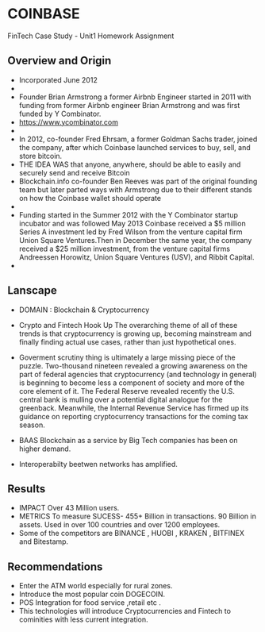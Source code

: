 # COINBASE
FinTech Case Study - Unit1 Homework Assignment
## Overview and Origin

* Incorporated June 2012
* 
* Founder Brian Armstrong a former Airbnb Engineer started in 2011 with funding from former Airbnb engineer Brian Armstrong and was first funded by Y Combinator.
* https://www.ycombinator.com
* 
* In 2012, co-founder Fred Ehrsam, a former Goldman Sachs trader, joined the company, after which Coinbase launched services to buy, sell, and store bitcoin.
* THE IDEA WAS that anyone, anywhere, should be able to easily and securely send and receive Bitcoin
* Blockchain.info co-founder Ben Reeves was part of the original founding team but later parted ways with Armstrong due to their different stands on how the Coinbase wallet should operate
* 
* Funding started in the Summer 2012 with the  Y Combinator startup incubator and was followed May 2013 Coinbase received a $5 million Series A investment led by Fred Wilson from the venture capital firm Union Square Ventures.Then in December the same year, the company received a $25 million investment, from the venture capital firms Andreessen Horowitz, Union Square Ventures (USV), and Ribbit Capital.
* 

## Lanscape

* DOMAIN : Blockchain & Cryptocurrency 

* Crypto and Fintech Hook Up
The overarching theme of all of these trends is that cryptocurrency is growing up, becoming mainstream and finally finding actual use cases, rather than just hypothetical ones. 
* Goverment scrutiny thing is ultimately a large missing piece of the puzzle. Two-thousand nineteen revealed a growing awareness on the part of federal agencies that cryptocurrency (and technology in general) is beginning to become less a component of society and more of the core element of it. The Federal Reserve revealed recently the U.S. central bank is mulling over a potential digital analogue for the greenback. Meanwhile, the Internal Revenue Service has firmed up its guidance on reporting cryptocurrency transactions for the coming tax season.
* BAAS Blockchain as a service by Big Tech companies has been on higher demand.
* Interoperabilty beetwen networks has amplified. 

## Results

* IMPACT Over 43 Million users.
* METRICS To measure SUCESS- 455+ Billion in transactions. 90 Billion in assets. Used in over 100 countries and over 1200 employees.
* Some of the competitors are BINANCE , HUOBI , KRAKEN , BITFINEX and Bitestamp.


## Recommendations

* Enter the ATM world especially for rural zones. 
* Introduce the most popular coin DOGECOIN. 
* POS Integration for food service ,retail etc .
* This technologies will introduce Cryptocurrencies and Fintech to cominities with less current integration.

